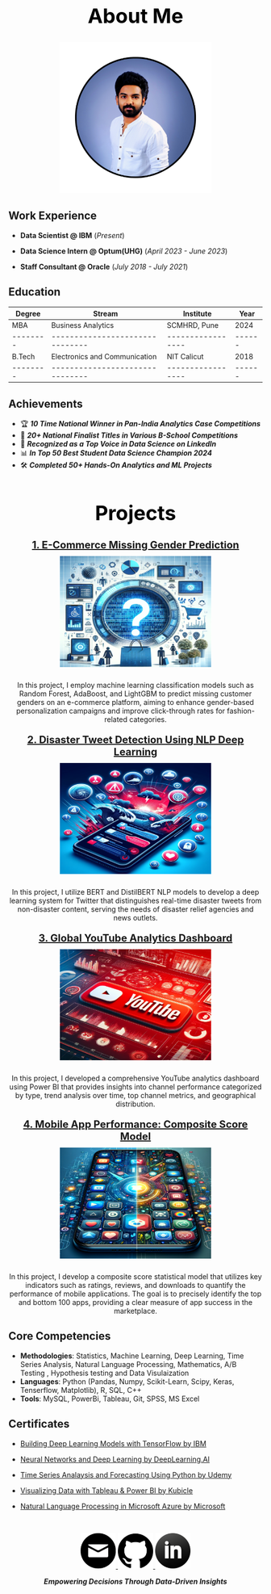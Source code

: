 


<h1 align="center" style="font-size: 40px; color: black; font-weight: bold;">About Me</h1>

<p align="center">
  <img src="Images/github_photo_circle.png" alt="Portfolio Pic" width="300" height="300">
</p>



## Work Experience

- **Data Scientist @ IBM** (_Present_)

- **Data Science Intern @ Optum(UHG)** (_April 2023 - June 2023_)

- **Staff Consultant @ Oracle** (_July 2018 - July 2021_)

       
## Education

| Degree | Stream                        | Institute       | Year |
|--------|-------------------------------|-----------------|------|
| MBA    | Business Analytics            | SCMHRD, Pune    | 2024 |
|--------|-------------------------------|-----------------|------|
| B.Tech | Electronics and Communication | NIT Calicut     | 2018 |
|--------|-------------------------------|-----------------|------|




## Achievements

 
- 🏆 **_10 Time National Winner in Pan-India Analytics Case Competitions_**
- 🥈 **_20+ National Finalist Titles in Various B-School Competitions_**
- 🌟 **_Recognized as a Top Voice in Data Science on LinkedIn_**
- 📊 **_In Top 50 Best Student Data Science Champion 2024_**
- 🛠️ **_Completed 50+ Hands-On Analytics and ML Projects_**
  
<h1 align="center" style="font-size: 40px; color: black; font-weight: bold;">Projects</h1>

<div style="text-align: center; margin-bottom: 20px;">
  <h3 style="font-size: 20px; margin-top: 0; margin-bottom: 10px;"><a href="https://github.com/CyrilShaji/Machine-Learning-Projects/blob/main/E%20Commerce%20Gender%20Prediction.ipynb">1. E-Commerce Missing Gender Prediction</a></h3>
  <img width="300" height="220" src="Images/Gender.png" alt="E-Commerce Gender Prediction" style="margin-bottom: 10px;">
  <p>In this project, I employ machine learning classification models such as Random Forest, AdaBoost, and LightGBM to predict missing customer genders on an e-commerce platform, aiming to enhance gender-based personalization campaigns and improve click-through rates for fashion-related categories.</p>
</div>

<div style="text-align: center; margin-bottom: 20px;">
  <h3 style="font-size: 20px; margin-top: 0; margin-bottom: 10px;"><a href="https://github.com/CyrilShaji/Deep-Learning-and-NLP-Projects/blob/main/Disaster%20Tweet%20Prediction%20NLP%20Deep%20Learning.ipynb">2. Disaster Tweet Detection Using NLP Deep Learning</a></h3>
  <img width="300" height="220" src="Images/Disaster.png" alt="Disaster Tweet Detection" style="margin-bottom: 10px;">
  <p>In this project, I utilize BERT and DistilBERT NLP models to develop a deep learning system for Twitter that distinguishes real-time disaster tweets from non-disaster content, serving the needs of disaster relief agencies and news outlets.</p>
</div>

<div style="text-align: center; margin-bottom: 20px;">
  <h3 style="font-size: 20px; margin-top: 0; margin-bottom: 10px;"><a href="https://app.powerbi.com/groups/me/reports/abd6fdc0-e8c4-4d77-83e9-4027199dea5e/ReportSection?experience=power-bi">3. Global YouTube Analytics Dashboard</a></h3>
  <img width="300" height="220" src="Images/youtube.png" alt="Global Youtube Analytics Dashboard" style="margin-bottom: 10px;">
  <p>In this project, I developed a comprehensive YouTube analytics dashboard using Power BI that provides insights into channel performance categorized by type, trend analysis over time, top channel metrics, and geographical distribution.</p>
</div>

<div style="text-align: center; margin-bottom: 20px;">
  <h3 style="font-size: 20px; margin-top: 0; margin-bottom: 10px;"><a href="https://github.com/CyrilShaji/Data-Analytics-Projects/blob/main/Composite%20Score%20Statistical%20Analysis%20Mobile%20App%20Performance.ipynb">4. Mobile App Performance: Composite Score Model</a></h3>
  <img width="300" height="220" src="Images/Mobile2.png" alt="Mobile App Performance: Composite Score Model" style="margin-bottom: 10px;">
  <p>In this project, I develop a composite score statistical model that utilizes key indicators such as ratings, reviews, and downloads to quantify the performance of mobile applications. The goal is to precisely identify the top and bottom 100 apps, providing a clear measure of app success in the marketplace.</p>
</div>




## Core Competencies

- **Methodologies**: Statistics, Machine Learning, Deep Learning, Time Series Analysis, Natural Language Processing, Mathematics, A/B Testing , Hypothesis testing and Data Visulaization
- **Languages**: Python (Pandas, Numpy, Scikit-Learn, Scipy, Keras, Tenserflow, Matplotlib), R, SQL, C++
- **Tools**: MySQL, PowerBi, Tableau, Git, SPSS, MS Excel

## Certificates


- [Building Deep Learning Models with TensorFlow by IBM](https://github.com/CyrilShaji/My-Portfolio/blob/main/Github%20Certificates/Building%20Deep%20Learning%20Models%20with%20tenserflow.pdf)
  
- [Neural Networks and Deep Learning by DeepLearning.AI](https://github.com/CyrilShaji/My-Portfolio/blob/main/Github%20Certificates/Neural%20Networks%20and%20Deep%20Learning.pdf)
  
- [Time Series Analaysis and Forecasting Using Python by Udemy](https://github.com/CyrilShaji/My-Portfolio/blob/main/Github%20Certificates/Time_series_udemy.pdf)
  
- [Visualizing Data with Tableau & Power BI by Kubicle](https://github.com/CyrilShaji/My-Portfolio/blob/main/Github%20Certificates/Kubicle%20Diploma%20Visualizing%20Data%20with%20Tableau%20%26%20Power%20BI.pdf)
  
- [Natural Language Processing in Microsoft Azure by Microsoft](https://github.com/CyrilShaji/My-Portfolio/blob/main/Github%20Certificates/NLP%20in%20Microsoft%20Azure.pdf)


<p>&nbsp;</p>


<p align="center">
  <a href="mailto:cyrilshaji96n@gmail.com">
    <img src="Images/emaill.png" alt="Email" width="70" height="70">
  </a>
  <a href="https://github.com/CyrilShaji">
    <img src="Images/git.png" alt="GitHub" width="70" height="70">
  </a>
  <a href="https://www.linkedin.com/in/cyril-shaji-22b933147/">
    <img src="Images/Linkedin.png" alt="LinkedIn" width="70" height="70">
  </a>
</p>
<p align="center" style="margin-top: 10px;"><strong><em>Empowering Decisions Through Data-Driven Insights</em></strong></p>
